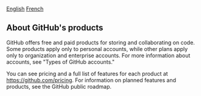 [English](./index.md) [French](./fr/index.md)

## About GitHub's products ##
GitHub offers free and paid products for storing and collaborating on code. Some products apply only to personal accounts, while other plans apply only to organization and enterprise accounts. For more information about accounts, see "Types of GitHub accounts."

You can see pricing and a full list of features for each product at https://github.com/pricing. For information on planned features and products, see the GitHub public roadmap.


